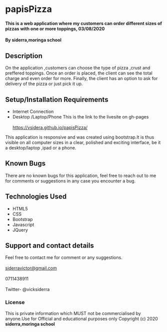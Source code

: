 # papisPizza
#### This is a web application where my customers can order different sizes of pizzas with one or more toppings, 03/08/2020
#### By **siderra,moringa school**
## Description
On the application ,customers can choose the type of pizza ,crust and preffered toppings.
Once an order is placed, the client can see the total charge and even order for more.
Finally, the client has an option to ask for delivery of the pizza or just pick it up.
## Setup/Installation Requirements
* Internet Connection
* Desktop /Laptop/Phone
This is the link to the livesite on gh-pages <br><br>
https://vsidera.github.io/papisPizza/

This application is responsive and was created using bootstrap.It is thus visible on all computer sizes
in a clear, polished and exciting interface, be it a desktop/laptop ,ipad or a phone.
## Known Bugs
There are no known bugs for this application, feel free to reach out to me for comments or suggestions in
any case you encounter a bug.
## Technologies Used
* HTML5
* CSS
* Bootstrap
* Javascript
* JQuery

## Support and contact details
Feel free to contact me for comment or any suggestions. <br><br>
siderravictor@gmail.com <br>  <br>
0711438911<br><br>
Twitter- @vicksiderra
### License
This is private information which MUST not be commercialised by anyone.Use for Official and educational purposes only Copyright (c) 2020 **siderra,moringa school**
